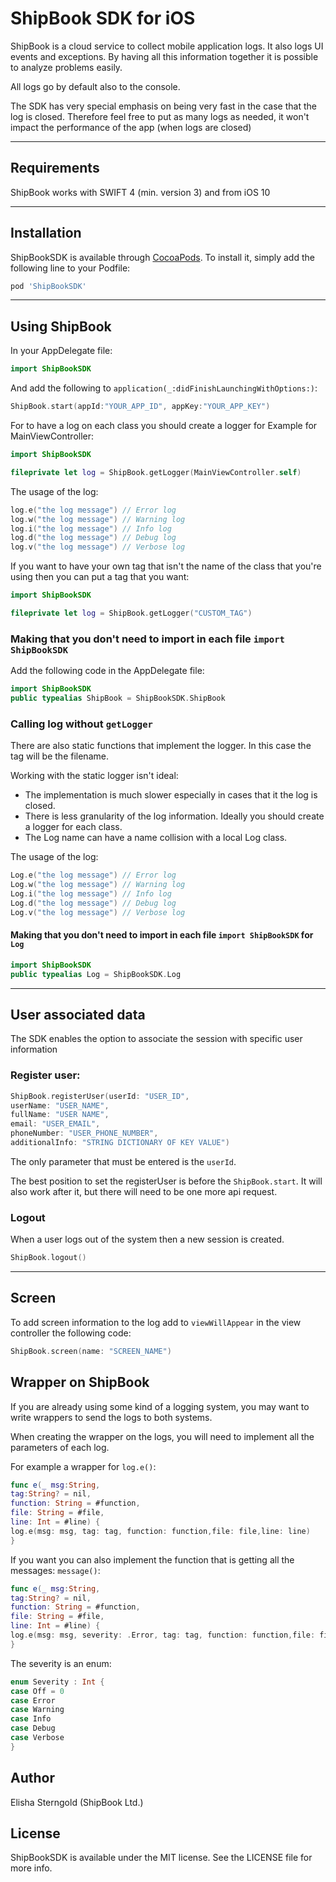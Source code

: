 # ShipBook SDK for iOS

ShipBook is a cloud service to collect mobile application logs. It also logs UI events and exceptions. By having all this information together it is possible to analyze problems easily.

All logs go by default also to the console.

The SDK has very special emphasis on being very fast in the case that the log is closed. Therefore feel free to put as many logs as needed, it won't impact the performance of the app (when logs are closed)

---
## Requirements
ShipBook works with SWIFT 4 (min. version 3) and from iOS 10

---
## Installation

ShipBookSDK is available through [CocoaPods](http://cocoapods.org). To install
it, simply add the following line to your Podfile:

```ruby
pod 'ShipBookSDK'
```
---
##  Using ShipBook

In your AppDelegate file:
```swift
import ShipBookSDK
```

And add the following to `application(_:didFinishLaunchingWithOptions:)`:

```swift
ShipBook.start(appId:"YOUR_APP_ID", appKey:"YOUR_APP_KEY")
```

For to have a log on each class you should create a logger for Example for MainViewController:
```swift
import ShipBookSDK

fileprivate let log = ShipBook.getLogger(MainViewController.self)
```

The usage of the log:

```swift
log.e("the log message") // Error log
log.w("the log message") // Warning log
log.i("the log message") // Info log
log.d("the log message") // Debug log
log.v("the log message") // Verbose log
```

If you want to have your own tag that isn't the name of the class that you're using then you can put a tag that you want:
```swift
import ShipBookSDK

fileprivate let log = ShipBook.getLogger("CUSTOM_TAG")
```

### Making that you don't need to import in each file `import ShipBookSDK`
Add the following code in the AppDelegate file:
```swift
import ShipBookSDK
public typealias ShipBook = ShipBookSDK.ShipBook
```

### Calling log without `getLogger`
There are also static functions that implement the logger. In this case the tag will be the filename.

Working with the static logger isn't ideal:
* The implementation is much slower especially in cases that it the log is closed.
* There is less granularity of the log information. Ideally you should create a logger for each class.
* The Log name can have a name collision with a local Log class.

The usage of the log:
```swift
Log.e("the log message") // Error log
Log.w("the log message") // Warning log
Log.i("the log message") // Info log
Log.d("the log message") // Debug log
Log.v("the log message") // Verbose log
```


#### Making that you don't need to import in each file `import ShipBookSDK` for `Log`
```swift
import ShipBookSDK
public typealias Log = ShipBookSDK.Log
```

---

## User associated data
The SDK enables the option to associate the session with specific user information

### Register user:
```swift
ShipBook.registerUser(userId: "USER_ID",
userName: "USER_NAME",
fullName: "USER NAME",
email: "USER_EMAIL",
phoneNumber: "USER_PHONE_NUMBER",
additionalInfo: "STRING DICTIONARY OF KEY VALUE")
```
The only parameter that must be entered is the `userId`.

The best position to set the registerUser is before the `ShipBook.start`. It will also work after it, but there will need to be one more api request.

### Logout
When a user logs out of the system then a new session is created.
```swift
ShipBook.logout()
```

---

## Screen
To add screen information to the log add to `viewWillAppear` in the view controller the following code:
```swift
ShipBook.screen(name: "SCREEN_NAME")
```

## Wrapper on ShipBook
If you are already using some kind of a logging system, you may want to write wrappers to send the logs to both systems.

When creating the wrapper on the logs, you will need to implement all the parameters of each log.

For example a wrapper for `log.e()`:
```swift
func e(_ msg:String,
tag:String? = nil,
function: String = #function,
file: String = #file,
line: Int = #line) {
log.e(msg: msg, tag: tag, function: function,file: file,line: line)
}
```

If you want you can also implement the function that is getting all the messages: `message()`:

```swift
func e(_ msg:String,
tag:String? = nil,
function: String = #function,
file: String = #file,
line: Int = #line) {
log.e(msg: msg, severity: .Error, tag: tag, function: function,file: file,line: line)
}
```
The severity is an enum:
```swift
enum Severity : Int {
case Off = 0
case Error
case Warning
case Info
case Debug
case Verbose
}
```

## Author

Elisha Sterngold (ShipBook Ltd.)

## License

ShipBookSDK is available under the MIT license. See the LICENSE file for more info.
